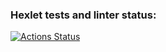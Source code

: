 ### Hexlet tests and linter status:
[![Actions Status](https://github.com/twogog/frontend-project-44/workflows/hexlet-check/badge.svg)](https://github.com/twogog/frontend-project-44/actions)
